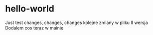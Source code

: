 # hello-world
Just test 
changes, changes, changes 
kolejne zmiany w pliku II wersja
Dodalem cos teraz w mainie
